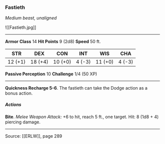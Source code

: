 ### Fastieth
_Medium beast, unaligned_

![[Fastieth.jpg]]




---

**Armor Class** 14
**Hit Points** 9 (2d8)
**Speed** 50 ft.

| STR     | DEX     | CON     | INT     | WIS     | CHA     |
|---------|---------|---------|---------|---------|---------|
| 12 (+1) | 18 (+4) | 10 (+0) | 4 (-3) | 11 (+0) | 4 (-3) |

**Passive Perception** 10
**Challenge** 1/4 (50 XP)

---

**Quickness Recharge 5-6**. The fastieth can take the Dodge action as a bonus action.

##### Actions
**Bite**. _Melee Weapon Attack:_ +6 to hit, reach 5 ft., one target. Hit: 8 (1d8 + 4) piercing damage.


---

Source: [[ERLW]], page 289